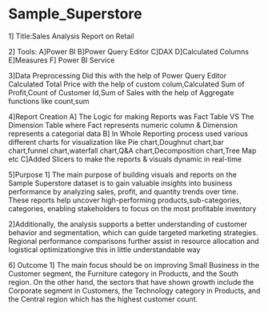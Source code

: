 # Sample_Superstore

1] Title:Sales Analysis Report on Retail

2] Tools:
A]Power BI
B]Power Query Editor
C]DAX
D]Calculated Columns
E]Measures
F] Power BI Service

3]Data Preprocessing
Did this with the help of Power Query Editor Calculated Total Price with the help of custom colum,Calculated Sum of Profit,Count of Customer Id,Sum of Sales with the help of Aggregate functions like count,sum

4]Report Creation
A] The Logic for making Reports was Fact Table VS The Dimension Table where Fact represents numeric column & Dimension represents a categorial data
B] In Whole Reporting process used various different charts for visualization like Pie chart,Doughnut chart,bar chart,funnel chart,waterfall chart,Q&A chart,Decomposition chart,Tree Map etc
C]Added Slicers to make the reports & visuals dynamic in real-time

5]Purpose
1] The main purpose of building visuals and reports on the Sample Superstore dataset is to gain valuable insights into business performance by analyzing sales, profit, and quantity trends over time. These reports help uncover high-performing products,sub-categories, categories, enabling stakeholders to focus on the most profitable inventory

2]Additionally, the analysis supports a better understanding of customer behavior and segmentation, which can guide targeted marketing strategies. Regional performance comparisons further assist in resource allocation and logistical optimizationgive this in little understandable way


6] Outcome
1] The main focus should be on improving Small Business in the Customer segment, the Furniture category in Products, and the South region. On the other hand, the sectors that have shown growth include the Corporate segment in Customers, the Technology category in Products, and the Central region which has the highest customer count.
